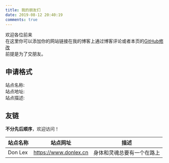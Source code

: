 ```yaml
---
title: 我的朋友们
date: 2019-08-12 20:40:19
comments: true
---
```


欢迎各位前来  
在这里你可以添加你的网站链接在我的博客上通过博客评论或者本页的[GitHub修改](https://github.com/Mryan2005/mryan2005.github.io/blob/src/source/friends/index.md)</a>  
前提是为了交朋友。  

## 申请格式

站点名称:  
站点地址:  
站点描述:  

## 友链

**不分先后顺序**，欢迎访问！

| 站点名称 | 站点网址 | 描述 |
| --- | --- | --- |
| Don Lex | <a href="https://www.donlex.cn" rel="nofollow" rel="noopener" target="_blank">https://www.donlex.cn</a> | 身体和灵魂总要有一个在路上 |